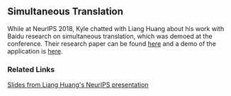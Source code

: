 ## Simultaneous Translation

While at NeurIPS 2018, Kyle chatted with Liang Huang about his work with Baidu research on simultaneous translation, which was demoed at the conference.  Their research paper can be found [here](https://arxiv.org/abs/1810.08398) and a demo of the application is [here](https://simultrans-demo.github.io/).

### Related Links

[Slides from Liang Huang's NeurIPS presentation](https://drive.google.com/file/d/16RcDSWto5Dk17EfXyWwfWEENrZ51DZER/view?usp=sharing)

